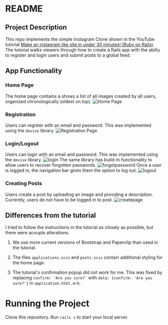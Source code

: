 # README

## Project Description

This repo implements the simple Instagram Clone shown in the YouTube tutorial [Make an instagram like site in under 30 minutes! (Ruby on Rails)](https://www.youtube.com/watch?v=MpFO4Zr0EPE). The tutorial walks viewers through how to create a Rails app with the abilty to register and login users and submit posts to a global feed.



## App Functionality

### Home Page
The home page contains a  shows a list of all images created by all users, organized chronologically (oldest on top). 
![Home Page](/readmeImages/createpage.png)

### Registration
Users can register with an email and password. This was implemented using the `devise` library.
![Registration Page](/readmeImages/register.png)

### Login/Logout
Users can login with an email and password. This was implemented using the `devise` library.
![login](https://user-images.githubusercontent.com/12390123/30254022-84dd5032-9646-11e7-8d63-f4d61ad2bca6.PNG)
The same library has build-in functionality to allow users to recover forgotten passwords.
![forgotpassword](https://user-images.githubusercontent.com/12390123/30254020-80cbd554-9646-11e7-9837-ab8a22571ff6.PNG)
Once a user is logged in, the navigation bar gives them the option to log out.
![logout](https://user-images.githubusercontent.com/12390123/30254023-874bd348-9646-11e7-8998-c0b0ae3d44e4.PNG)

### Creating Posts
Users create a post by uploading an image and providing a description. Currently, users do not have to be logged in to post. 
![createpage](https://user-images.githubusercontent.com/12390123/30254011-2db7dd9a-9646-11e7-9b4e-9bac1cf900dd.PNG)



## Differences from the tutorial

I tried to follow the instructions in the tutorial as closely as possible, but there were acouple alterations.

1. We use more current versions of Bootstrap and Paperclip than used in the tutorial.

2. The files `applications.scss` and `posts.scss` contain additional styling for the home page.

3. The tutorial's confirmation popup did not work for me. This was fixed by replacing `confirm: 'Are you sure?'` with 		 `data: {confirm: 'Are you sure?'}` in `application.html.erb`.



# Running the Project

Clone this repository. Run `rails s` to start your local server.
